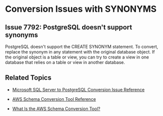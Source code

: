 # Conversion Issues with SYNONYMS<a name="sct-reference-Microsoft-SQL-Server-PostgreSQL-SYNONYMS"></a>

## Issue 7792: PostgreSQL doesn't support synonyms<a name="sct-reference-7792"></a>

PostgreSQL doesn't support the CREATE SYNONYM statement\. To convert, replace the synonym in any statement with the original database object\. If the original object is a table or view, you can try to create a view in one database that relies on a table or view in another database\.

## Related Topics<a name="sct-reference-Microsoft-SQL-Server-PostgreSQL-SYNONYMS-related"></a>

+  [Microsoft SQL Server to PostgreSQL Conversion Issue Reference](sct-reference-Microsoft-SQL-Server-PostgreSQL.md) 

+  [AWS Schema Conversion Tool Reference](CHAP_SchemaConversionTool.Reference.md) 

+  [What Is the AWS Schema Conversion Tool?](Welcome.md) 